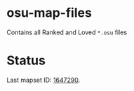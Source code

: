 # osu-map-files

Contains all Ranked and Loved `*.osu` files

# Status

Last mapset ID: [1647290](https://osu.ppy.sh/beatmapsets/1647290).
